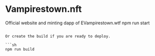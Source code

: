 # Vampirestown.nft
Official website and minting dapp of EVampirestown.wtf
npm run start
```

Or create the build if you are ready to deploy.

```sh
npm run build
```